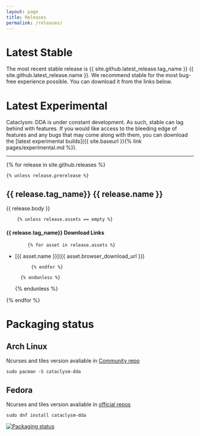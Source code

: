 ```yaml
---
layout: page
title: Releases
permalink: /releases/
---
```


# Latest Stable
The most recent stable release is {{ site.github.latest_release.tag_name }} {{ site.github.latest_release.name }}.  We recommend stable for the most bug-free experience possible.  You can download it from the links below.

# Latest Experimental
Cataclysm: DDA is under constant development. As such, stable can lag behind with features. If you would like access to the bleeding edge of features and any bugs that may come along with them, you can download the [latest experimental builds]({{ site.baseurl }}{% link pages/experimental.md %}).

------------------

{% for release in site.github.releases %}

    {% unless release.prerelease %}

## {{ release.tag_name}} {{ release.name }}

{{ release.body }}

        {% unless release.assets == empty %}

#### {{ release.tag_name}} Download Links

            {% for asset in release.assets %}

* [{{ asset.name }}]({{ asset.browser_download_url }})

            {% endfor %}

        {% endunless %}

    {% endunless %}

{% endfor %}

# Packaging status

## Arch Linux

Ncurses and tiles version avaliable in [Community repo](https://www.archlinux.org/packages/?q=cataclysm-dda)

`sudo pacman -S cataclysm-dda`

## Fedora

Ncurses and tiles version avaliable in [official repos](https://src.fedoraproject.org/rpms/cataclysm-dda)

`sudo dnf install cataclysm-dda`

[![Packaging status](https://repology.org/badge/vertical-allrepos/cataclysm-dda.svg)](https://repology.org/project/cataclysm-dda/versions)
